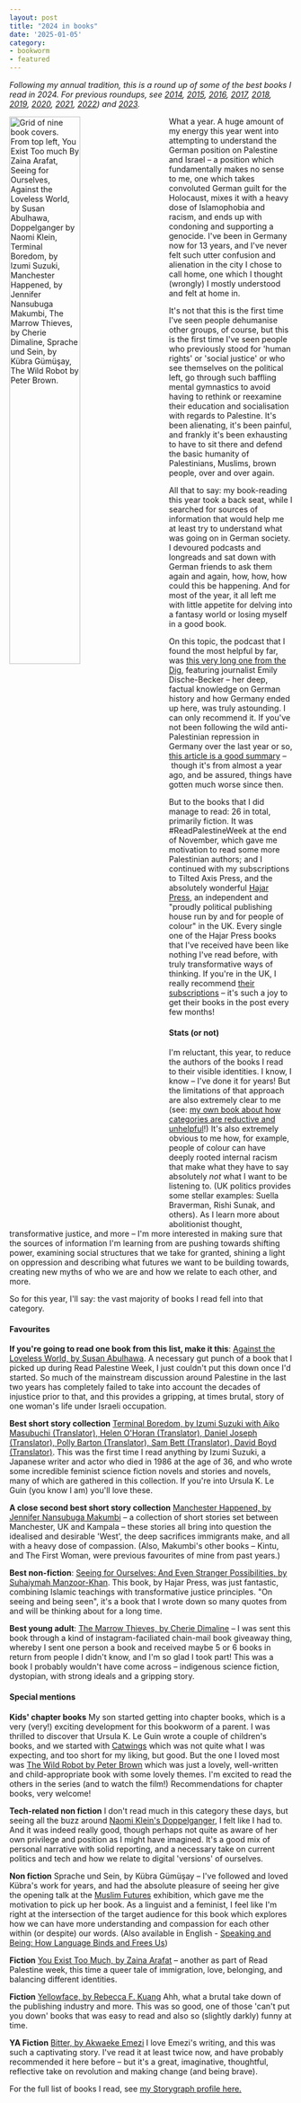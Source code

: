 ```yaml
---
layout: post
title: "2024 in books"
date: '2025-01-05'
category:
- bookworm
- featured
---
```


*Following my annual tradition, this is a round up of some of the best books I read in 2024. For previous roundups, see [2014](https://zararah.net/blog/2014/12/26/50-books-2014/), [2015](https://zararah.net/blog/2016/01/02/my-year-in-books/), [2016](https://zararah.net/blog/2017/01/04/2016-in-books/), [2017](https://zararah.net/blog/2017/12/30/2017-in-books/), [2018](https://zararah.net/blog/2019/01/06/2018-in-books/), [2019](https://zararah.net/blog/2020/01/02/2019-in-books/), [2020](https://zararah.net/blog/2021/01/03/2020-in-books/), [2021](https://zararah.net/blog/2022/01/02/2021-in-books/), [2022](https://zararah.net/blog/2023/01/02/2022-in-books/)) and [2023](https://zararah.net/blog/2024/01/04/2023-in-books/).*

<img src="{{ site.url }}/assets/blog/2024/top-9-2024-books-zr.png" style="width:50%; float:left; margin-right:2rem; margin-bottom:1rem" alt="Grid of nine book covers. From top left, You Exist Too much By Zaina Arafat, Seeing for Ourselves, Against the Loveless World, by Susan Abulhawa, Doppelganger by Naomi Klein, Terminal Boredom, by Izumi Suzuki, Manchester Happened, by Jennifer Nansubuga Makumbi, The Marrow Thieves, by Cherie Dimaline, Sprache und Sein, by Kübra Gümüşay, The Wild Robot by Peter Brown.">


What a year. A huge amount of my energy this year went into attempting to understand the German position on Palestine and Israel – a position which fundamentally makes no sense to me, one which takes convoluted German guilt for the Holocaust, mixes it with a heavy dose of Islamophobia and racism, and ends up with condoning and supporting a genocide. I've been in Germany now for 13 years, and I've never felt such utter confusion and alienation in the city I chose to call home, one which I thought (wrongly) I mostly understood and felt at home in. 

It's not that this is the first time I've seen people dehumanise other groups, of course, but this is the first time I've seen people who previously stood for 'human rights' or 'social justice' or who see themselves on the political left, go through such baffling mental gymnastics to avoid having to rethink or reexamine their education and socialisation with regards to Palestine. It's been alienating, it's been painful, and frankly it's been exhausting to have to sit there and defend the basic humanity of Palestinians, Muslims, brown people, over and over again. 

All that to say: my book-reading this year took a back seat, while I searched for sources of information that would help me at least try to understand what was going on in German society. I devoured podcasts and longreads and sat down with German friends to ask them again and again, how, how, how could this be happening. And for most of the year, it all left me with little appetite for delving into a fantasy world or losing myself in a good book.

On this topic, the podcast that I found the most helpful by far, was [this very long one from the Dig](https://thedigradio.com/podcast/the-german-question-w-emily-dische-becker/), featuring journalist Emily Dische-Becker – her deep, factual knowledge on German history and how Germany ended up here, was truly astounding. I can only recommend it. If you've not been following the wild anti-Palestinian repression in Germany over the last year or so, [this article is a good summary](https://www.972mag.com/germany-israel-palestine-solidarity-repression/) – though it's from almost a year ago, and be assured, things have gotten much worse since then. 

But to the books that I did manage to read: 26 in total, primarily fiction. It was #ReadPalestineWeek at the end of November, which gave me motivation to read some more Palestinian authors; and I continued with my subscriptions to Tilted Axis Press, and the absolutely wonderful [Hajar Press](https://www.hajarpress.com/about), an independent and "proudly political publishing house run by and for people of colour" in the UK. Every single one of the Hajar Press books that I've received have been like nothing I've read before, with truly transformative ways of thinking. If you're in the UK, I really recommend [their subscriptions](https://www.hajarpress.com/subscribe) – it's such a joy to get their books in the post every few months! 

#### Stats (or not)

I'm reluctant, this year, to reduce the authors of the books I read to their visible identities. I know, I know – I've done it for years! But the limitations of that approach are also extremely clear to me (see: [my own book about how categories are reductive and unhelpful](https://www.404ink.com/store/p/inklings-machine-readable-me)!) It's also extremely obvious to me how, for example, people of colour can have deeply rooted internal racism that make what they have to say absolutely *not* what I want to be listening to. (UK politics provides some stellar examples: Suella Braverman, Rishi Sunak, and others). As I learn more about abolitionist thought, transformative justice, and more – I'm more interested in making sure that the sources of information I'm learning from are pushing towards shifting power, examining social structures that we take for granted, shining a light on oppression and describing what futures we want to be building towards, creating new myths of who we are and how we relate to each other, and more. 

So for this year, I'll say: the vast majority of books I read fell into that category. 

#### Favourites


**If you're going to read one book from this list, make it this**: [Against the Loveless World, by Susan Abulhawa](https://app.thestorygraph.com/books/18bf6579-a03a-4445-acda-58eba1429fd6). A necessary gut punch of a book that I picked up during Read Palestine Week, I just couldn't put this down once I'd started. So much of the mainstream discussion around Palestine in the last two years has completely failed to take into account the decades of injustice prior to that, and this provides a gripping, at times brutal, story of one woman's life under Israeli occupation. 

**Best short story collection** [Terminal Boredom, by Izumi Suzuki with Aiko Masubuchi (Translator), Helen O'Horan (Translator), Daniel Joseph (Translator), Polly Barton (Translator), Sam Bett (Translator), David Boyd (Translator)](https://app.thestorygraph.com/books/eb78577b-cfa8-4511-bb6f-f323fad43558). This was the first time I read anything by Izumi Suzuki, a Japanese writer and actor who died in 1986 at the age of 36, and who wrote some incredible feminist science fiction novels and stories and novels, many of which are gathered in this collection. If you're into Ursula K. Le Guin (you know I am) you'll love these. 

**A close second best short story collection** [Manchester Happened, by Jennifer Nansubuga Makumbi](https://app.thestorygraph.com/books/1c8f5a44-4199-4033-9a43-c9c14e0ec148) – a collection of short stories set between Manchester, UK and Kampala – these stories all bring into question the idealised and desirable 'West', the deep sacrifices immigrants make, and all with a heavy dose of compassion. (Also, Makumbi's other books – Kintu, and The First Woman, were previous favourites of mine from past years.)

**Best non-fiction**: [Seeing for Ourselves: And Even Stranger Possibilities, by Suhaiymah Manzoor-Khan](https://app.thestorygraph.com/books/d99bebed-ee98-4cc3-ab9d-586aa22077ac). This book, by Hajar Press, was just fantastic, combining Islamic teachings with transformative justice principles. "On seeing and being seen", it's a book that I wrote down so many quotes from and will be thinking about for a long time. 

**Best young adult**: [The Marrow Thieves, by Cherie Dimaline](https://app.thestorygraph.com/books/c18ba82e-8e82-4e25-8e20-3161f726be53) – I was sent this book through a kind of instagram-faciliated chain-mail book giveaway thing, whereby I sent one person a book and received maybe 5 or 6 books in return from people I didn't know, and I'm so glad I took part! This was a book I probably wouldn't have come across – indigenous science fiction, dystopian, with strong ideals and a gripping story. 

#### Special mentions

**Kids' chapter books** My son started getting into chapter books, which is a very (very!) exciting development for this bookworm of a parent. I was thrilled to discover that Ursula K. Le Guin wrote a couple of children's books, and we started with [Catwings](https://app.thestorygraph.com/books/23ba1e74-7fe3-421c-8df4-d20e7034b0ab) which was not quite what I was expecting, and too short for my liking, but good. But the one I loved most was [The Wild Robot by Peter Brown](https://app.thestorygraph.com/books/18cb730b-6d4d-4e0e-b1b6-c3fdce938de8) which was just a lovely, well-written and child-appropriate book with some lovely themes. I'm excited to read the others in the series (and to watch the film!) Recommendations for chapter books, very welcome!

**Tech-related non fiction** I don't read much in this category these days, but seeing all the buzz around [Naomi Klein's Doppelganger](https://app.thestorygraph.com/books/c014e12a-8eb2-44e2-8e54-e61a22b420af), I felt like I had to. And it was indeed really good, though perhaps not quite as aware of her own privilege and position as I might have imagined. It's a good mix of personal narrative with solid reporting, and a necessary take on current politics and tech and how we relate to digital 'versions' of ourselves.

**Non fiction** Sprache und Sein, by Kübra Gümüşay – I've followed and loved Kübra's work for years, and had the absolute pleasure of seeing her give the opening talk at the [Muslim Futures](https://muslimfutures.de/home/) exhibition, which gave me the motivation to pick up her book. As a linguist and a feminist, I feel like I'm right at the intersection of the target audience for this book which explores how we can have more understanding and compassion for each other within (or despite) our words. (Also available in English - [Speaking and Being: How Language Binds and Frees Us](https://app.thestorygraph.com/books/cb59dc70-f21e-4e1f-9e72-3844392c02bf))

**Fiction** [You Exist Too Much, by Zaina Arafat](https://app.thestorygraph.com/books/cef5a89d-067d-4ae6-b355-9c179f8bfe25) – another as part of Read Palestine week, this time a queer tale of immigration, love, belonging, and balancing different identities. 

**Fiction** [Yellowface, by Rebecca F. Kuang](https://app.thestorygraph.com/books/2d7248cb-2d7a-4d3e-a45a-d1b995aeaaf8) Ahh, what a brutal take down of the publishing industry and more. This was so good, one of those 'can't put you down' books that was easy to read and also so (slightly darkly) funny at time.

**YA Fiction** [Bitter, by Akwaeke Emezi](https://app.thestorygraph.com/books/88c4bd79-ec23-4394-9339-0296259e9068) I love Emezi's writing, and this was such a captivating story. I've read it at least twice now, and have probably recommended it here before – but it's a great, imaginative, thoughtful, reflective take on revolution and making change (and being brave). 

For the full list of books I read, see [my Storygraph profile here.](https://app.thestorygraph.com/wrap-up/2024/zararah)






